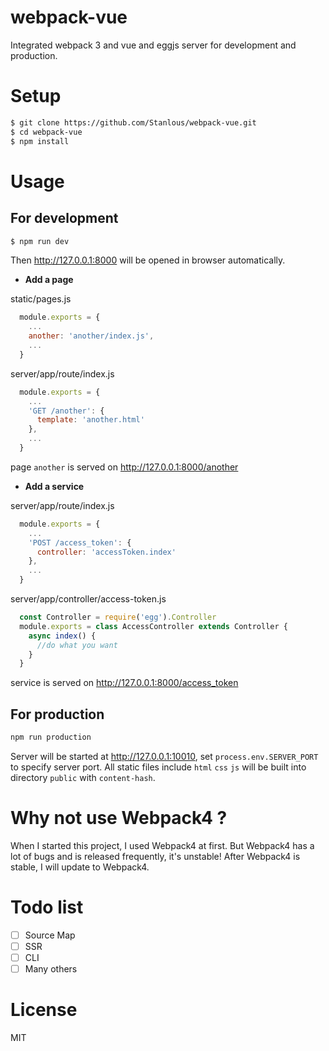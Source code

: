 # webpack-vue
Integrated webpack 3 and vue and eggjs server for development and production.

# Setup

```sh
$ git clone https://github.com/Stanlous/webpack-vue.git
$ cd webpack-vue
$ npm install 
```


# Usage
## For development
```sh
$ npm run dev
```
Then http://127.0.0.1:8000 will be opened in browser automatically.

- **Add a page** 

static/pages.js
```js
  module.exports = {
    ...
    another: 'another/index.js',
    ...
  }
```

server/app/route/index.js
```js
  module.exports = {
    ...
    'GET /another': {
      template: 'another.html'
    },
    ...
  }
```
page `another` is served on http://127.0.0.1:8000/another

- **Add a service**   

server/app/route/index.js
```js
  module.exports = {
    ...
    'POST /access_token': {
      controller: 'accessToken.index'
    },
    ...
  }
```
server/app/controller/access-token.js
```js
  const Controller = require('egg').Controller
  module.exports = class AccessController extends Controller {
    async index() {
      //do what you want
    }
  }
```
service is served on http://127.0.0.1:8000/access_token

## For production
```sh
npm run production
```
Server will be started at http://127.0.0.1:10010, set `process.env.SERVER_PORT` to specify server port.
All static files include `html` `css` `js` will be built into directory `public` with `content-hash`.

# Why not use Webpack4 ?
When I started this project, I used Webpack4 at first.
But Webpack4 has a lot of bugs and is released frequently, it's unstable!
After Webpack4 is stable, I will update to Webpack4.  

# Todo list
- [ ] Source Map
- [ ] SSR
- [ ] CLI
- [ ] Many others

# License
MIT